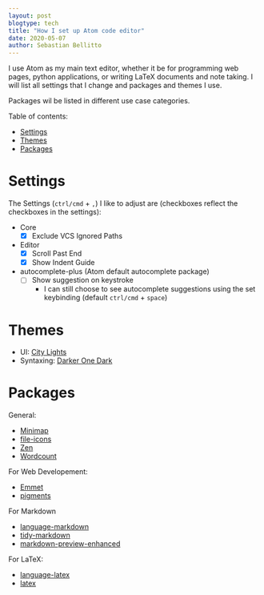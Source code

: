 ```yaml
---
layout: post
blogtype: tech
title: "How I set up Atom code editor"
date: 2020-05-07
author: Sebastian Bellitto
---
```

I use Atom as my main text editor, whether it be for programming web pages, python applications, or writing LaTeX documents and note taking.
I will list all settings that I change and packages and themes I use.

Packages wil be listed in different use case categories.

Table of contents:
<!-- @import "[TOC]" {cmd="toc" depthFrom=1 depthTo=6 orderedList=false} -->
<!-- code_chunk_output -->

- [Settings](#settings)
- [Themes](#themes)
- [Packages](#packages)

<!-- /code_chunk_output -->


# Settings

The Settings (`ctrl/cmd` + `,`) I like to adjust are (checkboxes reflect the checkboxes in the settings):

  - Core
    - [x] Exclude VCS Ignored Paths
  - Editor
    - [x] Scroll Past End
    - [x] Show Indent Guide
  - autocomplete-plus (Atom default autocomplete package)
    - [ ] Show suggestion on keystroke
      - I can still choose to see autocomplete suggestions using the set keybinding (default `ctrl/cmd` + `space`)

# Themes
- UI: [City Lights](https://atom.io/themes/city-lights-ui)
- Syntaxing: [Darker One Dark](https://atom.io/themes/darker-one-dark-syntax)

# Packages
General:
  - [Minimap](https://atom.io/packages/minimap)
  - [file-icons](https://atom.io/packages/file-icons)
  - [Zen](https://atom.io/packages/Zen)
  - [Wordcount](https://atom.io/packages/wordcount)

For Web Developement:
  - [Emmet](https://atom.io/packages/emmet)
  - [pigments](https://atom.io/packages/pigments)

For Markdown
  - [language-markdown](https://atom.io/packages/language-markdown)
  - [tidy-markdown](https://atom.io/packages/tidy-markdown)
  - [markdown-preview-enhanced](https://atom.io/packages/markdown-preview-enhanced)
  <!-- - [markdown-mindmap]() -->

For LaTeX:
  - [language-latex](https://atom.io/packages/language-latex)
  - [latex]()
